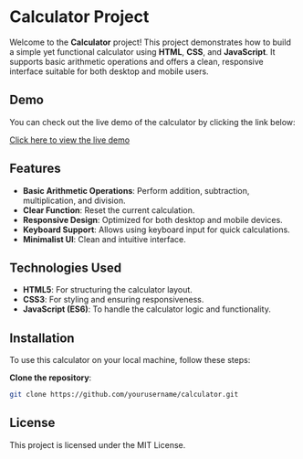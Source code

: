 # Calculator Project

Welcome to the **Calculator** project! This project demonstrates how to build a simple yet functional calculator using **HTML**, **CSS**, and **JavaScript**. It supports basic arithmetic operations and offers a clean, responsive interface suitable for both desktop and mobile users.

## Demo

You can check out the live demo of the calculator by clicking the link below:

[Click here to view the live demo](https://example.com/demo)

## Features

- **Basic Arithmetic Operations**: Perform addition, subtraction, multiplication, and division.
- **Clear Function**: Reset the current calculation.
- **Responsive Design**: Optimized for both desktop and mobile devices.
- **Keyboard Support**: Allows using keyboard input for quick calculations.
- **Minimalist UI**: Clean and intuitive interface.

## Technologies Used

- **HTML5**: For structuring the calculator layout.
- **CSS3**: For styling and ensuring responsiveness.
- **JavaScript (ES6)**: To handle the calculator logic and functionality.

## Installation

To use this calculator on your local machine, follow these steps:

 **Clone the repository**:

   ```bash 
   git clone https://github.com/yourusername/calculator.git
  ```
## License

This project is licensed under the MIT License.


